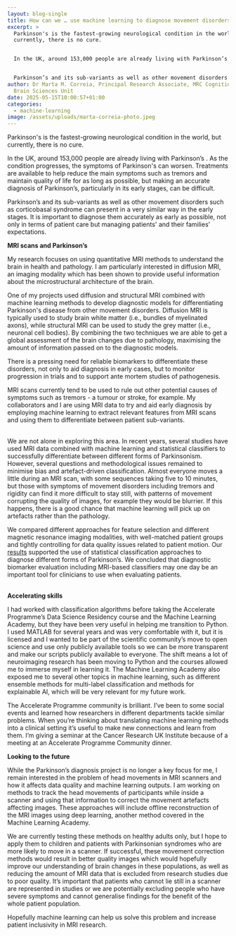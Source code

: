 ```yaml
---
layout: blog-single
title: How can we … use machine learning to diagnose movement disorders earlier?
excerpt: >
  Parkinson's is the fastest-growing neurological condition in the world, but
  currently, there is no cure.


  In the UK, around 153,000 people are already living with Parkinson’s . As the condition progresses, the symptoms of Parkinson's can worsen. Treatments are available to help reduce the main symptoms such as tremors and maintain quality of life for as long as possible, but making an accurate diagnosis of Parkinson’s, particularly in its early stages, can be difficult.


  Parkinson’s and its sub-variants as well as other movement disorders such as corticobasal syndrome can present in a very similar way in the early stages. It is important to diagnose them accurately as early as possible, not only in terms of patient care but managing patients' and their families’ expectations.
author: Dr Marta M. Correia, Principal Research Associate, MRC Cognition and
  Brain Sciences Unit
date: 2025-05-15T10:00:57+01:00
categories:
  - machine-learning
image: /assets/uploads/marta-correia-photo.jpeg
---
```

Parkinson's is the fastest-growing neurological condition in the world, but currently, there is no cure.

In the UK, around 153,000 people are already living with Parkinson’s . As the condition progresses, the symptoms of Parkinson's can worsen. Treatments are available to help reduce the main symptoms such as tremors and maintain quality of life for as long as possible, but making an accurate diagnosis of Parkinson’s, particularly in its early stages, can be difficult.

Parkinson’s and its sub-variants as well as other movement disorders such as corticobasal syndrome can present in a very similar way in the early stages. It is important to diagnose them accurately as early as possible, not only in terms of patient care but managing patients' and their families’ expectations.

**MRI scans and Parkinson’s**


My research focuses on using quantitative MRI methods to understand the brain in health and pathology. I am particularly interested in diffusion MRI, an imaging modality which has been shown to provide useful information about the microstructural architecture of the brain.


One of my projects used diffusion and structural MRI combined with machine learning methods to develop diagnostic models for differentiating Parkinson's disease from other movement disorders.  Diffusion MRI is typically used to study brain white matter (i.e., bundles of myelinated axons), while structural MRI can be used to study the grey matter (i.e., neuronal cell bodies). By combining the two techniques we are able to get a global assessment of the brain changes due to pathology, maximising the amount of information passed on to the diagnostic models.


There is a pressing need for reliable biomarkers to differentiate these disorders, not only to aid diagnosis in early cases, but to monitor progression in trials and to support ante mortem studies of pathogenesis.


MRI scans currently tend to be used to rule out other potential causes of symptoms such as tremors - a tumour or stroke, for example. My collaborators and I are using MRI data to try and aid early diagnosis by employing machine learning to extract relevant features from MRI scans and using them to differentiate between patient sub-variants.

\
We are not alone in exploring this area. In recent years, several studies have used MRI data combined with machine learning and statistical classifiers to successfully differentiate between different forms of Parkinsonism. However, several questions and methodological issues remained to minimise bias and artefact-driven classification. Almost everyone moves a little during an MRI scan, with some sequences taking five to 10 minutes, but those with symptoms of movement disorders including tremors and rigidity can find it more difficult to stay still, with patterns of movement corrupting the quality of images, for example they would be blurrier. If this happens, there is a good chance that machine learning will pick up on artefacts rather than the pathology. 


We compared different approaches for feature selection and different magnetic resonance imaging modalities, with well-matched patient groups and tightly controlling for data quality issues related to patient motion. Our [results](https://academic.oup.com/braincomms/article/2/1/fcaa051/5825725) supported the use of statistical classification approaches to diagnose different forms of Parkinson’s. We concluded that diagnostic biomarker evaluation including MRI-based classifiers may one day be an important tool for clinicians to use when evaluating patients.

\
**Accelerating skills**


I had worked with classification algorithms before taking the Accelerate Programme’s Data Science Residency course and the Machine Learning Academy, but they have been very useful in helping me transition to Python. I used MATLAB for several years and was very comfortable with it, but it is licensed and I wanted to be part of the scientific community’s move to open science and use only publicly available tools so we can be more transparent and make our scripts publicly available to everyone.  The shift means a lot of neuroimaging research has been moving to Python and the courses allowed me to immerse myself in learning it. The Machine Learning Academy also exposed me to several other topics in machine learning, such as different ensemble methods for multi-label classification and methods for explainable AI, which will be very relevant for my future work. 


The Accelerate Programme community is brilliant. I’ve been to some social events and learned how researchers in different departments tackle similar problems. When you’re thinking about translating machine learning methods into a clinical setting it’s useful to make new connections and learn from them. I’m giving a seminar at the Cancer Research UK Institute because of a meeting at an Accelerate Programme Community dinner.


**Looking to the future**


While the Parkinson’s diagnosis project is no longer a key focus for me, I remain interested in the problem of head movements in MRI scanners and how it affects data quality and machine learning outputs. I am working on methods to track the head movements of participants while inside a scanner and using that information to correct the movement artefacts affecting images. These approaches will include offline reconstruction of the MRI images using deep learning, another method covered in the Machine Learning Academy. 


We are currently testing these methods on healthy adults only, but I hope to apply them to children and patients with Parkinsonian syndromes who are more likely to move in a scanner. If successful, these movement correction methods would result in better quality images which would hopefully improve our understanding of brain changes in these populations, as well as reducing the amount of MRI data that is excluded from research studies due to poor quality. It’s important that patients who cannot lie still in a scanner are represented in studies or we are potentially excluding people who have severe symptoms and cannot generalise findings for the benefit of the whole patient population.


Hopefully machine learning can help us solve this problem and increase patient inclusivity in MRI research.